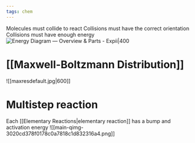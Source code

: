 ```yaml
---
tags: chem
---
```

Molecules must collide to react
Collisions must have the correct orientation
Collisions must have enough energy
![Energy Diagram — Overview & Parts - Expii|400](https://d20khd7ddkh5ls.cloudfront.net/endothermic_energy_diagram.jpeg)
# [[Maxwell-Boltzmann Distribution]]
![[maxresdefault.jpg|600]]
# Multistep reaction
Each [[Elementary Reactions|elementary reaction]] has a bump and activation energy
![[main-qimg-3020cd378f0178c0a7818c1d832316a4.png]]